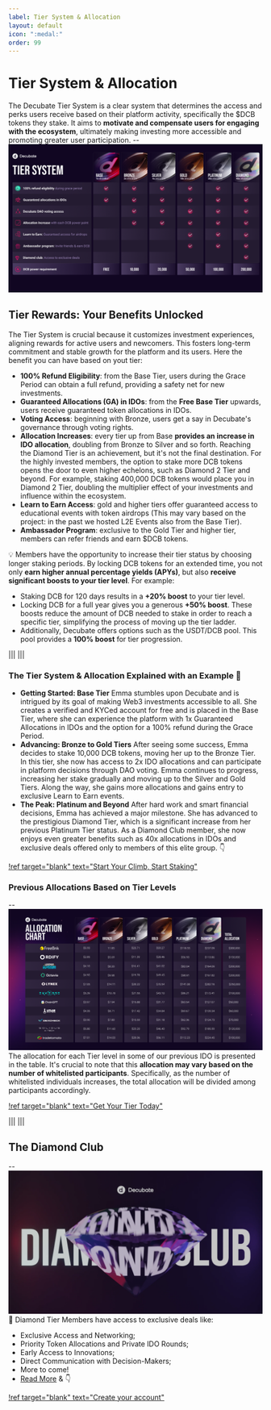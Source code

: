 ```yaml
---
label: Tier System & Allocation
layout: default
icon: ":medal:"
order: 99
---
```



# Tier System & Allocation

The Decubate Tier System is a clear system that determines the access and perks users receive based on their platform activity, specifically the $DCB tokens they stake. It aims to **motivate and compensate users for engaging with the ecosystem**, ultimately making investing more accessible and promoting greater user participation.
--![](../static/Tier-List.png)

## Tier Rewards: Your Benefits Unlocked
The Tier System is crucial because it customizes investment experiences, aligning rewards for active users and newcomers. This fosters long-term commitment and stable growth for the platform and its users. Here the benefit you can have based on yout tier:

- **100% Refund Eligibility**: from the Base Tier, users during the Grace Period can obtain a full refund, providing a safety net for new investments.
- **Guaranteed Allocations (GA) in IDOs**: from the **Free Base Tier** upwards, users receive guaranteed token allocations in IDOs.
- **Voting Access**: beginning with Bronze, users get a say in Decubate's governance through voting rights.
- **Allocation Increases**: every tier up from Base **provides an increase in IDO allocation**, doubling from Bronze to Silver and so forth. Reaching the Diamond Tier is an achievement, but it's not the final destination. For the highly invested members, the option to stake more DCB tokens opens the door to even higher echelons, such as Diamond 2 Tier and beyond. For example, staking 400,000 DCB tokens would place you in Diamond 2 Tier, doubling the multiplier effect of your investments and influence within the ecosystem.
- **Learn to Earn Access**: gold and higher tiers offer guaranteed access to educational events with token airdrops (This may vary based on the project: in the past we hosted L2E Events also from the Base Tier).
- **Ambassador Program**: exclusive to the Gold Tier and higher tier, members can refer friends and earn $DCB tokens.


:bulb: Members have the opportunity to increase their tier status by choosing longer staking periods. By locking DCB tokens for an extended time, you not only **earn higher annual percentage yields (APYs)**, but also **receive significant boosts to your tier level**. 
For example:
- Staking DCB for 120 days results in a **+20% boost** to your tier level. 
- Locking DCB for a full year gives you a generous **+50% boost**. 
These boosts reduce the amount of DCB needed to stake in order to reach a specific tier, simplifying the process of moving up the tier ladder.
- Additionally, Decubate offers options such as the USDT/DCB pool. This pool provides a **100% boost** for tier progression.

|||
|||

### The Tier System & Allocation Explained with an Example :girl:
- **Getting Started: Base Tier** Emma stumbles upon Decubate and is intrigued by its goal of making Web3 investments accessible to all. She creates a verified and KYCed account for free and is placed in the Base Tier, where she can experience the platform with 1x Guaranteed Allocations in IDOs and the option for a 100% refund during the Grace Period. 
- **Advancing: Bronze to Gold Tiers** After seeing some success, Emma decides to stake 10,000 DCB tokens, moving her up to the Bronze Tier. In this tier, she now has access to 2x IDO allocations and can participate in platform decisions through DAO voting. Emma continues to progress, increasing her stake gradually and moving up to the Silver and Gold Tiers. Along the way, she gains more allocations and gains entry to exclusive Learn to Earn events. 
- **The Peak: Platinum and Beyond** After hard work and smart financial decisions, Emma has achieved a major milestone. She has advanced to the prestigious Diamond Tier, which is a significant increase from her previous Platinum Tier status. As a Diamond Club member, she now enjoys even greater benefits such as 40x allocations in IDOs and exclusive deals offered only to members of this elite group. :point_down:

[!ref target="blank" text="Start Your Climb, Start Staking"](https://platform.decubate.com/staking)
### Previous Allocations Based on Tier Levels
--![](../static\Allocation.png)
The allocation for each Tier level in some of our previous IDO is presented in the table. It's crucial to note that this **allocation may vary based on the number of whitelisted participants**. Specifically, as the number of whitelisted individuals increases, the total allocation will be divided among participants accordingly.

[!ref target="blank" text="Get Your Tier Today"](https://platform.decubate.com/staking)

|||
|||

## The Diamond Club
--![](../static\diamond-club.webp)
:gem: Diamond Tier Members have access to exclusive deals like:

- Exclusive Access and Networking;
- Priority Token Allocations and Private IDO Rounds;
- Early Access to Innovations;
- Direct Communication with Decision-Makers;
- More to come!
- [Read More](https://www.decubate.com/blog/decubates-diamond-club-the-apex-of-crypto-elite) & :point_down:

[!ref target="blank" text="Create your account"](https://platform.decubate.com/register)

